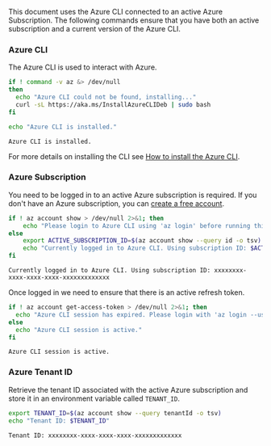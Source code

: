 This document uses the Azure CLI connected to an active Azure Subscription. The following commands ensure that you have both an active subscription and a current version of the Azure CLI.

### Azure CLI

The Azure CLI is used to interact with Azure.

```bash
if ! command -v az &> /dev/null
then
  echo "Azure CLI could not be found, installing..."
  curl -sL https://aka.ms/InstallAzureCLIDeb | sudo bash
fi

echo "Azure CLI is installed."
```

<!-- expected_similarity=".*installed" -->
```text
Azure CLI is installed.
```
For more details on installing the CLI see [How to install the Azure CLI](/cli/azure/install-azure-cli).


### Azure Subscription

You need to be logged in to an active Azure subscription is required. If you don't have an Azure subscription, you can [create a free account](https://azure.microsoft.com/free/).


```bash
if ! az account show > /dev/null 2>&1; then
    echo "Please login to Azure CLI using 'az login' before running this script."
else
    export ACTIVE_SUBSCRIPTION_ID=$(az account show --query id -o tsv)
    echo "Currently logged in to Azure CLI. Using subscription ID: $ACTIVE_SUBSCRIPTION_ID."
fi
```

<!-- expected_similarity=0.8 -->
```text
Currently logged in to Azure CLI. Using subscription ID: xxxxxxxx-xxxx-xxxx-xxxx-xxxxxxxxxxxxx
```

Once logged in we need to ensure that there is an active refresh token.

```bash
if ! az account get-access-token > /dev/null 2>&1; then
  echo "Azure CLI session has expired. Please login with 'az login --use-device-code' and try again."
else
  echo "Azure CLI session is active."
fi
```

<!-- expected_similarity=0.8 -->
```text
Azure CLI session is active.
```

### Azure Tenant ID

Retrieve the tenant ID associated with the active Azure subscription and store it in an environment variable called `TENANT_ID`.

```bash
export TENANT_ID=$(az account show --query tenantId -o tsv)
echo "Tenant ID: $TENANT_ID"
```

<!-- expected_similarity=0.6 -->
```text
Tenant ID: xxxxxxxx-xxxx-xxxx-xxxx-xxxxxxxxxxxxx
```
